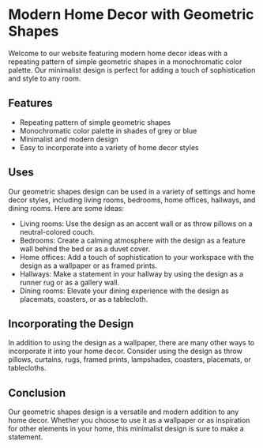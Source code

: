 <!--font:Montserrat-->

# Modern Home Decor with Geometric Shapes

Welcome to our website featuring modern home decor ideas with a repeating pattern of simple geometric shapes in a monochromatic color palette. Our minimalist design is perfect for adding a touch of sophistication and style to any room.

## Features

- Repeating pattern of simple geometric shapes
- Monochromatic color palette in shades of grey or blue
- Minimalist and modern design
- Easy to incorporate into a variety of home decor styles

## Uses

Our geometric shapes design can be used in a variety of settings and home decor styles, including living rooms, bedrooms, home offices, hallways, and dining rooms. Here are some ideas:

- Living rooms: Use the design as an accent wall or as throw pillows on a neutral-colored couch.
- Bedrooms: Create a calming atmosphere with the design as a feature wall behind the bed or as a duvet cover.
- Home offices: Add a touch of sophistication to your workspace with the design as a wallpaper or as framed prints.
- Hallways: Make a statement in your hallway by using the design as a runner rug or as a gallery wall.
- Dining rooms: Elevate your dining experience with the design as placemats, coasters, or as a tablecloth.

## Incorporating the Design

In addition to using the design as a wallpaper, there are many other ways to incorporate it into your home decor. Consider using the design as throw pillows, curtains, rugs, framed prints, lampshades, coasters, placemats, or tablecloths.

## Conclusion

Our geometric shapes design is a versatile and modern addition to any home decor. Whether you choose to use it as a wallpaper or as inspiration for other elements in your home, this minimalist design is sure to make a statement.

<!--

Write me markdown content of website with wallpaper:

"A wallpaper with a repeating pattern of simple geometric shapes, in a monochromatic color palette such as grey or blue."

The header of the page should not be copy of the text but rather a real content of the website which is using this wallpaper.


---


# Geometric Shapes Wallpaper

Welcome to our website featuring a stunning wallpaper with a repeating pattern of simple geometric shapes. This monochromatic wallpaper is available in shades of grey or blue, and is perfect for adding a touch of modern sophistication to any room.

## Features

- Repeating pattern of simple geometric shapes
- Monochromatic color palette in shades of grey or blue
- High-quality print for a crisp, clear image
- Easy to install and remove without damaging walls

## Uses

This wallpaper is versatile and can be used in a variety of settings, including:

- Living rooms
- Bedrooms
- Home offices
- Hallways
- Dining rooms

## Installation

Our wallpaper is easy to install and comes with detailed instructions. Simply measure your wall, cut the wallpaper to size, and apply using wallpaper paste or a self-adhesive backing.

## Conclusion

If you're looking for a stylish and modern wallpaper to update your home decor, look no further than our geometric shapes wallpaper. With its simple yet striking design and high-quality print, it's sure to make a statement in any room.


---


Heading should not include word "wallpaper". The website should not be about the wallpaper itself, wallpaper is just a related background, rewrite whole content.


---


# Modern Home Decor with Geometric Shapes

Welcome to our website featuring modern home decor ideas with a repeating pattern of simple geometric shapes in a monochromatic color palette. Our geometric shapes design is available as a wallpaper, but it can also be used as inspiration for other elements in your home decor.

## Features

- Repeating pattern of simple geometric shapes
- Monochromatic color palette in shades of grey or blue
- Minimalist and modern design
- Easy to incorporate into a variety of home decor styles

## Uses

Our geometric shapes design can be used in a variety of settings and home decor styles, including:

- Living rooms: Use the design as an accent wall or as throw pillows on a neutral-colored couch.
- Bedrooms: Create a calming atmosphere with the design as a feature wall behind the bed or as a duvet cover.
- Home offices: Add a touch of sophistication to your workspace with the design as a wallpaper or as framed prints.
- Hallways: Make a statement in your hallway by using the design as a runner rug or as a gallery wall.
- Dining rooms: Elevate your dining experience with the design as placemats, coasters, or as a tablecloth.

## Incorporating the Design

In addition to using the design as a wallpaper, there are many other ways to incorporate it into your home decor. Consider using the design as:

- Throw pillows
- Curtains
- Rugs
- Framed prints
- Lampshades
- Coasters
- Placemats
- Tablecloths

The possibilities are endless!

## Conclusion

Our geometric shapes design is a versatile and modern addition to any home decor. Whether you choose to use it as a wallpaper or as inspiration for other elements in your home, this minimalist design is sure to make a statement.


---


Heading is too long, rewrite whole content.


---


# Geometric Shapes in Modern Home Decor

Welcome to our website featuring modern home decor ideas with a repeating pattern of simple geometric shapes in a monochromatic color palette. Our minimalist and versatile design can be used as a wallpaper or as inspiration for other elements in your home decor.

## Features

- Repeating pattern of simple geometric shapes
- Monochromatic color palette in shades of grey or blue
- Minimalist and modern design
- Easy to incorporate into a variety of home decor styles

## Uses

Our geometric shapes design can be used in a variety of settings and home decor styles, including living rooms, bedrooms, home offices, hallways, and dining rooms. Here are some ideas:

- Living rooms: Use the design as an accent wall or as throw pillows on a neutral-colored couch.
- Bedrooms: Create a calming atmosphere with the design as a feature wall behind the bed or as a duvet cover.
- Home offices: Add a touch of sophistication to your workspace with the design as a wallpaper or as framed prints.
- Hallways: Make a statement in your hallway by using the design as a runner rug or as a gallery wall.
- Dining rooms: Elevate your dining experience with the design as placemats, coasters, or as a tablecloth.

## Incorporating the Design

In addition to using the design as a wallpaper, there are many other ways to incorporate it into your home decor. Consider using the design as throw pillows, curtains, rugs, framed prints, lampshades, coasters, placemats, or tablecloths.

## Conclusion

Our geometric shapes design is a minimalist and modern addition to any home decor. Whether you choose to use it as a wallpaper or as inspiration for other elements in your home, this versatile design is sure to make a statement.


---


Heading is too long, rewrite whole content.


---


# Modern Home Decor with Geometric Shapes

Welcome to our website featuring modern home decor ideas with a repeating pattern of simple geometric shapes in a monochromatic color palette. Our minimalist design is perfect for adding a touch of sophistication and style to any room.

## Features

- Repeating pattern of simple geometric shapes
- Monochromatic color palette in shades of grey or blue
- Minimalist and modern design
- Easy to incorporate into a variety of home decor styles

## Uses

Our geometric shapes design can be used in a variety of settings and home decor styles, including living rooms, bedrooms, home offices, hallways, and dining rooms. Here are some ideas:

- Living rooms: Use the design as an accent wall or as throw pillows on a neutral-colored couch.
- Bedrooms: Create a calming atmosphere with the design as a feature wall behind the bed or as a duvet cover.
- Home offices: Add a touch of sophistication to your workspace with the design as a wallpaper or as framed prints.
- Hallways: Make a statement in your hallway by using the design as a runner rug or as a gallery wall.
- Dining rooms: Elevate your dining experience with the design as placemats, coasters, or as a tablecloth.

## Incorporating the Design

In addition to using the design as a wallpaper, there are many other ways to incorporate it into your home decor. Consider using the design as throw pillows, curtains, rugs, framed prints, lampshades, coasters, placemats, or tablecloths.

## Conclusion

Our geometric shapes design is a versatile and modern addition to any home decor. Whether you choose to use it as a wallpaper or as inspiration for other elements in your home, this minimalist design is sure to make a statement.


---


Write me a Google font which is best fitting for the website.

Pick from the list:
- Poppins
- Open Sans
- Orbitron
- Futura
- Lato
- IBM Plex Sans
- Montserrat
- Lobster
- Roboto
- Inter
- Great Vibes
- Alegreya
- Dancing Script
- Playfair Display
- Exo 2
- Raleway
- Barlow Condensed


Write just the font name nothing else.


---


I would recommend using the "Montserrat" font for the website.

-->
